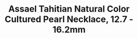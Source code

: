 ---
title: Assael Tahitian Natural Color Cultured Pearl Necklace, 12.7 - 16.2mm
description: |
  A timeless silhouette, this collar-style necklace of 27 graduated Tahitian Natural Color Cultured Pearls is finished with a Pave Diamond clasp - perfection from all angles.
specs: |
  12.7 - 16.2mm Tahitian Natural Color Cultured Pearls with Pave Diamond Clasp.
images:
  - image_path: /uploads/assael-tahitian-natural-color-cultured-pearl-necklace-127-162mm.png
_category:
order: 14
tags:
  - necklaces
---